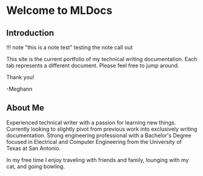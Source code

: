 # Welcome to MLDocs

## Introduction

!!! note "this is a note test"
    testing the note call out

This site is the current portfolio of my technical writing documentation. Each tab represents a different document. Please feel free to jump around.

Thank you!

-Meghann

## About Me
Experienced technical writer with a passion for learning new things. Currently looking to slightly pivot from previous work into exclusively writing documentation. Strong engineering professional with a Bachelor's Degree focused in Electrical and Computer Engineering from the University of Texas at San Antonio.

In my free time I enjoy traveling with friends and family, lounging with my cat, and going bowling.
